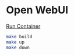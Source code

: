 # Open WebUI

[Run Container](https://docs.openwebui.com/getting-started/quick-start/)

```bash
make build
make up
make down
```
